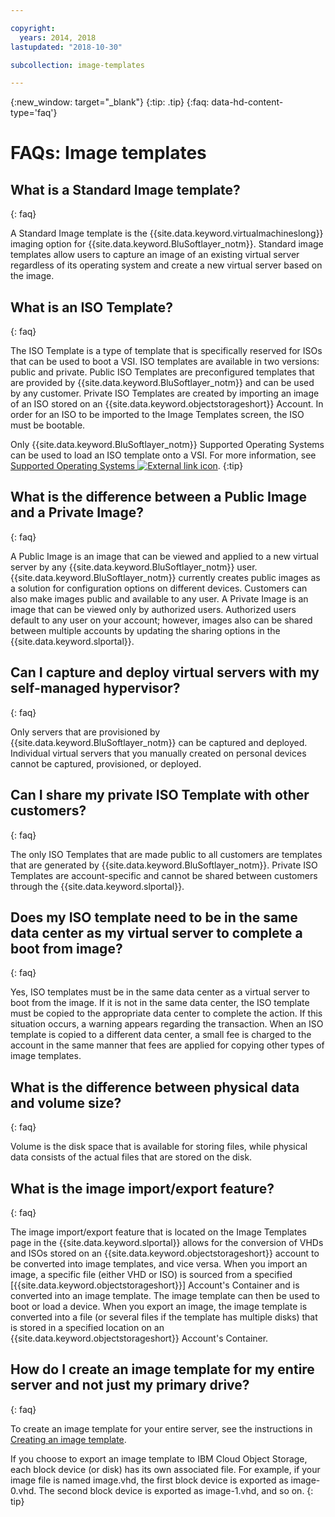 ```yaml
---

copyright:
  years: 2014, 2018
lastupdated: "2018-10-30"

subcollection: image-templates

---
```



{:new_window: target="_blank"}
{:tip: .tip}
{:faq: data-hd-content-type='faq'}

# FAQs: Image templates

## What is a Standard Image template?
{: faq}

A Standard Image template is the {{site.data.keyword.virtualmachineslong}} imaging option for {{site.data.keyword.BluSoftlayer_notm}}.
Standard image templates allow users to capture an image of an existing virtual server regardless of its operating system and create a new
virtual server based on the image.

## What is an ISO Template?
{: faq}

The ISO Template is a type of template that is specifically reserved for ISOs that can be used to boot a VSI. ISO templates are available in two versions: public and private. Public ISO Templates are preconfigured templates that are provided by {{site.data.keyword.BluSoftlayer_notm}} and can be used by any customer. Private ISO Templates are created by importing an image of an ISO stored on an {{site.data.keyword.objectstorageshort}} Account. In order for an ISO to be imported to the Image Templates screen, the ISO must be bootable.

Only {{site.data.keyword.BluSoftlayer_notm}} Supported Operating Systems can be used to load an ISO template onto a VSI. For more information, see [Supported Operating Systems ![External link icon](../../icons/launch-glyph.svg "External link icon")](http://www.softlayer.com/services/software/).
{:tip}

## What is the difference between a Public Image and a Private Image?
{: faq}

A Public Image is an image that can be viewed and applied to a new virtual server by any {{site.data.keyword.BluSoftlayer_notm}} user. {{site.data.keyword.BluSoftlayer_notm}}
currently creates public images as a solution for configuration options on different devices. Customers can also make images public and available to any user. A Private Image is an image that can be
viewed only by authorized users. Authorized users default to any user on your account; however, images also can be shared between multiple
accounts by updating the sharing options in the {{site.data.keyword.slportal}}.

## Can I capture and deploy virtual servers with my self-managed hypervisor?
{: faq}

Only servers that are provisioned by {{site.data.keyword.BluSoftlayer_notm}} can be captured and deployed. Individual virtual servers that you manually created on personal devices cannot be captured, provisioned, or deployed.

## Can I share my private ISO Template with other customers?
{: faq}

The only ISO Templates that are made public to all customers are templates that are generated by {{site.data.keyword.BluSoftlayer_notm}}. Private ISO Templates are account-specific and cannot be shared between customers through the {{site.data.keyword.slportal}}.

## Does my ISO template need to be in the same data center as my virtual server to complete a boot from image?
{: faq}

Yes, ISO templates must be in the same data center as a virtual server to boot from the image. If it is not in the same data center,
the ISO template must be copied to the appropriate data center to complete the action. If this situation occurs, a warning
appears regarding the transaction. When an ISO template is copied to a different data center, a small fee is charged to the account in the
same manner that fees are applied for copying other types of image templates.

## What is the difference between physical data and volume size?
{: faq}

Volume is the disk space that is available for storing files, while physical data consists of the actual files that are stored on the disk.

## What is the image import/export feature?
{: faq}

The image import/export feature that is located on the Image Templates page in the {{site.data.keyword.slportal}} allows for the conversion of VHDs and ISOs stored on an {{site.data.keyword.objectstorageshort}} account to be converted into image templates, and vice versa. When you import an image, a specific file (either VHD or ISO) is sourced from a specified [{{site.data.keyword.objectstorageshort}}] Account's Container and is converted into an image template. The image template can then be used to boot or load a device. When you export an image, the image template is converted into a file (or several files if the template has multiple disks) that is stored in a specified location on an {{site.data.keyword.objectstorageshort}} Account's Container.

## How do I create an image template for my entire server and not just my primary drive?
{: faq}

To create an image template for your entire server, see the instructions in [Creating an image template](/docs/infrastructure/image-templates?topic=image-templates-creating-an-image-template).

If you choose to export an image template to IBM Cloud Object Storage, each block device (or disk) has its own associated file. For example, if your image file is named image.vhd, the first block device is exported as image-0.vhd. The second block device is exported as image-1.vhd, and so on.
{: tip}
